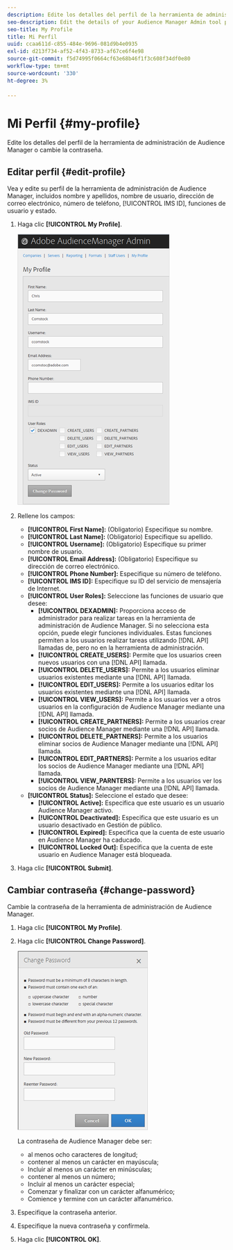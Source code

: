 ```yaml
---
description: Edite los detalles del perfil de la herramienta de administración de Audience Manager o cambie la contraseña.
seo-description: Edit the details of your Audience Manager Admin tool profile or change your password.
seo-title: My Profile
title: Mi Perfil
uuid: ccaa611d-c855-484e-9696-081d9b4e0935
exl-id: d213f734-af52-4f43-8733-af67ce6f4e98
source-git-commit: f5d74995f0664cf63e68b46f1f3c608f34df0e80
workflow-type: tm+mt
source-wordcount: '330'
ht-degree: 3%

---
```


# Mi Perfil {#my-profile}

Edite los detalles del perfil de la herramienta de administración de Audience Manager o cambie la contraseña.

<!-- c_my_profile.xml -->

## Editar perfil {#edit-profile}

Vea y edite su perfil de la herramienta de administración de Audience Manager, incluidos nombre y apellidos, nombre de usuario, dirección de correo electrónico, número de teléfono, [!UICONTROL IMS ID], funciones de usuario y estado.

<!-- t_edit_profile.xml -->

1. Haga clic **[!UICONTROL My Profile]**.

   ![Resultado del paso](assets/profile.png)

2. Rellene los campos:
   * **[!UICONTROL First Name]:** (Obligatorio) Especifique su nombre.
   * **[!UICONTROL Last Name]:** (Obligatorio) Especifique su apellido.
   * **[!UICONTROL Username]:** (Obligatorio) Especifique su primer nombre de usuario.
   * **[!UICONTROL Email Address]:** (Obligatorio) Especifique su dirección de correo electrónico.
   * **[!UICONTROL Phone Number]:** Especifique su número de teléfono.
   * **[!UICONTROL IMS ID]:** Especifique su ID del servicio de mensajería de Internet.
   * **[!UICONTROL User Roles]:** Seleccione las funciones de usuario que desee:
      * **[!UICONTROL DEXADMIN]:** Proporciona acceso de administrador para realizar tareas en la herramienta de administración de Audience Manager. Si no selecciona esta opción, puede elegir funciones individuales. Estas funciones permiten a los usuarios realizar tareas utilizando [!DNL API] llamadas de, pero no en la herramienta de administración.
      * **[!UICONTROL CREATE_USERS]:** Permite que los usuarios creen nuevos usuarios con una [!DNL API] llamada.
      * **[!UICONTROL DELETE_USERS]:** Permite a los usuarios eliminar usuarios existentes mediante una [!DNL API] llamada.
      * **[!UICONTROL EDIT_USERS]:** Permite a los usuarios editar los usuarios existentes mediante una [!DNL API] llamada.
      * **[!UICONTROL VIEW_USERS]:** Permite a los usuarios ver a otros usuarios en la configuración de Audience Manager mediante una [!DNL API] llamada.
      * **[!UICONTROL CREATE_PARTNERS]:** Permite a los usuarios crear socios de Audience Manager mediante una [!DNL API] llamada.
      * **[!UICONTROL DELETE_PARTNERS]:** Permite a los usuarios eliminar socios de Audience Manager mediante una [!DNL API] llamada.
      * **[!UICONTROL EDIT_PARTNERS]:** Permite a los usuarios editar los socios de Audience Manager mediante una [!DNL API] llamada.
      * **[!UICONTROL VIEW_PARNTERS]:** Permite a los usuarios ver los socios de Audience Manager mediante una [!DNL API] llamada.
   * **[!UICONTROL Status]:** Seleccione el estado que desee:
      * **[!UICONTROL Active]:** Especifica que este usuario es un usuario Audience Manager activo.
      * **[!UICONTROL Deactivated]:** Especifica que este usuario es un usuario desactivado en Gestión de público.
      * **[!UICONTROL Expired]:** Especifica que la cuenta de este usuario en Audience Manager ha caducado.
      * **[!UICONTROL Locked Out]:** Especifica que la cuenta de este usuario en Audience Manager está bloqueada.
3. Haga clic **[!UICONTROL Submit]**.

## Cambiar contraseña {#change-password}

Cambie la contraseña de la herramienta de administración de Audience Manager.

<!-- t_change_password.xml -->

1. Haga clic **[!UICONTROL My Profile]**.
1. Haga clic **[!UICONTROL Change Password]**.

   ![](assets/change_password.png)

   La contraseña de Audience Manager debe ser:

   * al menos ocho caracteres de longitud;
   * contener al menos un carácter en mayúscula;
   * Incluir al menos un carácter en minúsculas;
   * contener al menos un número;
   * Incluir al menos un carácter especial;
   * Comenzar y finalizar con un carácter alfanumérico;
   * Comience y termine con un carácter alfanumérico.

1. Especifique la contraseña anterior.
1. Especifique la nueva contraseña y confírmela.
1. Haga clic **[!UICONTROL OK]**.
